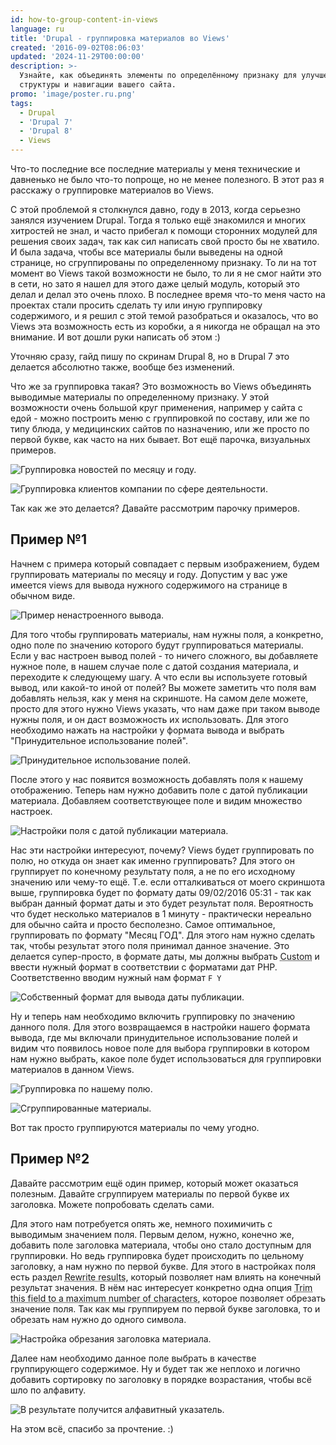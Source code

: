 ```yaml
---
id: how-to-group-content-in-views
language: ru
title: 'Drupal - группировка материалов во Views'
created: '2016-09-02T08:06:03'
updated: '2024-11-29T00:00:00'
description: >-
  Узнайте, как объединять элементы по определённому признаку для улучшения
  структуры и навигации вашего сайта.
promo: 'image/poster.ru.png'
tags:
  - Drupal
  - 'Drupal 7'
  - 'Drupal 8'
  - Views
---
```


Что-то последние все последние материалы у меня технические и давненько не было
что-то попроще, но не менее полезного. В этот раз я расскажу о группировке
материалов во Views.

С этой проблемой я столкнулся давно, году в 2013, когда серьезно занялся
изучением Drupal. Тогда я только ещё знакомился и многих хитростей не знал, и
часто прибегал к помощи сторонних модулей для решения своих задач, так как сил
написать свой просто бы не хватило. И была задача, чтобы все материалы были
выведены на одной странице, но сгруппированы по определенному признаку. То ли на
тот момент во Views такой возможности не было, то ли я не смог найти это в сети,
но зато я нашел для этого даже целый модуль, который это делал и делал это очень
плохо. В последнее время что-то меня часто на проектах стали просить сделать ту
или иную группировку содержимого, и я решил с этой темой разобраться и
оказалось, что во Views эта возможность есть из коробки, а я никогда не обращал
на это внимание. И вот дошли руки написать об этом :)

Уточняю сразу, гайд пишу по скринам Drupal 8, но в Drupal 7 это делается
абсолютно также, вообще без изменений.

Что же за группировка такая? Это возможность во Views объединять выводимые
материалы по определенному признаку. У этой возможности очень большой круг
применения, например у сайта с едой - можно построить меню с группировкой по
составу, или же по типу блюда, у медицинских сайтов по назначению, или же просто
по первой букве, как часто на них бывает. Вот ещё парочка, визуальных примеров.

![Группировка новостей по месяцу и году.](image/Screenshot_20160902_101649.png)

![Группировка клиентов компании по сфере деятельности.](image/Screenshot_20160902_101718.png)

Так как же это делается? Давайте рассмотрим парочку примеров.

## Пример №1

Начнем с примера который совпадает с первым изображением, будем группировать
материалы по месяцу и году. Допустим у вас уже имеется views для вывода нужного
содержимого на странице в обычном виде.

![Пример ненастроенного вывода.](image/Screenshot_20160902_102156.png)

Для того чтобы группировать материалы, нам нужны поля, а конкретно, одно поле по
значению которого будут группироваться материалы. Если у вас настроен вывод
полей - то ничего сложного, вы добавляете нужное поле, в нашем случае поле с
датой создания материала, и переходите к следующему шагу. А что если вы
используете готовый вывод, или какой-то иной от полей? Вы можете заметить что
поля вам добавлять нельзя, как у меня на скриншоте. На самом деле можете, просто
для этого нужно Views указать, что нам даже при таком выводе нужны поля, и он
даст возможность их использовать. Для этого необходимо нажать на настройки у
формата вывода и выбрать "Принудительное использование полей".

![Принудительное использование полей.](image/ForceUsingFields.png)

После этого у нас появится возможность добавлять поля к нашему отображению.
Теперь нам нужно добавить поле с датой публикации материала. Добавляем
соответствующее поле и видим множество настроек.

![Настройки поля с датой публикации материала.](image/Screenshot_20160902_103155.png)

Нас эти настройки интересуют, почему? Views будет группировать по полю, но
откуда он знает как именно группировать? Для этого он группирует по конечному
результату поля, а не по его исходному значению или чему-то ещё. Т.е. если
отталкиваться от моего скриншота выше, группировка будет по формату даты
09/02/2016 05:31 - так как выбран данный формат даты и это будет результат поля.
Вероятность что будет несколько материалов в 1 минуту - практически нереально
для обычно сайта и просто бесполезно. Самое оптимальное, группировать по
формату "Месяц ГОД". Для этого нам нужно сделать так, чтобы результат этого поля
принимал данное значение. Это делается супер-просто, в формате даты, мы должны
выбрать <abbr title="Пользовательский \ Собственный">Custom</abbr> и ввести
нужный формат в соответствии с форматами дат PHP. Соответственно вводим нужный
нам формат `F Y`

![Собственный формат для вывода даты публикации.](image/Screenshot_20160902_103830.png)

Ну и теперь нам необходимо включить группировку по значению данного поля. Для
этого возвращаемся в настройки нашего формата вывода, где мы включали
принудительное использование полей и видим что появилось новое поле для выбора
группировки в котором нам нужно выбрать, какое поле будет использоваться для
группировки материалов в данном Views.

![Группировка по нашему полю.](image/Screenshot_20160902_104127.png)

![Сгруппированные материалы.](image/Screenshot_20160902_104315.png)

Вот так просто группируются материалы по чему угодно.

## Пример №2

Давайте рассмотрим ещё один пример, который может оказаться полезным. Давайте
сгруппируем материалы по первой букве их заголовка. Можете попробовать сделать
сами.

Для этого нам потребуется опять же, немного похимичить с выводимым значением
поля. Первым делом, нужно, конечно же, добавить поле заголовка материала, чтобы
оно стало доступным для группировки. Но ведь группировка будет происходить по
цельному заголовку, а нам нужно по первой букве. Для этого в настройках поля
есть раздел <abbr title="Перезписать результаты">Rewrite results</abbr>, который
позволяет нам влиять на конечный результат значения. В нём нас интересует
конкретно одна
опция <abbr title="Обрезать это поле до определенного количество символов">Trim
this field to a maximum number of characters</abbr>, которое позволяет обрезать
значение поля. Так как мы группируем по первой букве заголовка, то и обрезать
нам нужно до одного символа.

![Настройка обрезания заголовка материала.](image/Screenshot_20160902_105115.png)

Далее нам необходимо данное поле выбрать в качестве группирующего содержимое. Ну
и будет так же неплохо и логично добавить сортировку по заголовку в порядке
возрастания, чтобы всё шло по алфавиту.

![В результате получится алфавитный указатель.](image/Screenshot_20160902_105456.png)

На этом всё, спасибо за прочтение. :)
